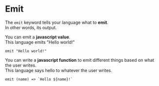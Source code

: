 # Emit

The `emit` keyword tells your language what to **emit**.\
In other words, its output.

You can emit a **javascript value**.\
This language emits "Hello world!"

```
emit "Hello world!"
```

You can write a **javascript function** to emit different things based on what the user writes.\
This language says hello to whatever the user writes.

```
emit (name) => `Hello ${name}!`
```
